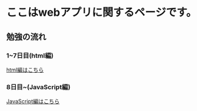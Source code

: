 # ここはwebアプリに関するページです。

## 勉強の流れ

### 1~7日目(html編)

[html編はこちら](./html)

### 8日目~(JavaScript編)
[JavaScript編はこちら](./javaScript/)